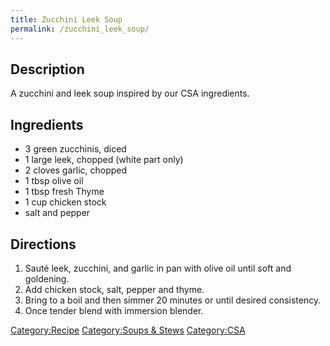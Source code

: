 ```yaml
---
title: Zucchini Leek Soup
permalink: /zucchini_leek_soup/
---
```


Description
-----------

A zucchini and leek soup inspired by our CSA ingredients.

Ingredients
-----------

-   3 green zucchinis, diced
-   1 large leek, chopped (white part only)
-   2 cloves garlic, chopped
-   1 tbsp olive oil
-   1 tbsp fresh Thyme
-   1 cup chicken stock
-   salt and pepper

Directions
----------

1.  Sauté leek, zucchini, and garlic in pan with olive oil until soft and goldening.
2.  Add chicken stock, salt, pepper and thyme.
3.  Bring to a boil and then simmer 20 minutes or until desired consistency.
4.  Once tender blend with immersion blender.

[Category:Recipe](/Category:Recipe "wikilink") [Category:Soups & Stews](/Category:Soups_&_Stews "wikilink") [Category:CSA](/Category:CSA "wikilink")